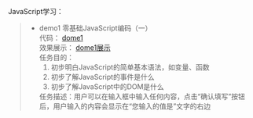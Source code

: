 JavaScript学习：
> * demo1
    零基础JavaScript编码（一）<br>
    代码：  [dome1](https://github.com/DayangLee/Programming-learning/blob/master/JavaScript/demo1)<br>
    效果展示： [dome1展示](https://dayanglee.github.io/Programming-learning/JavaScript/demo1/index.html)<br>
 任务目的：<ol><li>初步明白JavaScript的简单基本语法，如变量、函数</li>
    <li>初步了解JavaScript的事件是什么</li>
    <li>初步了解JavaScript中的DOM是什么</li></ol>
任务描述：用户可以在输入框中输入任何内容，点击“确认填写”按钮后，用户输入的内容会显示在“您输入的值是”文字的右边
